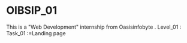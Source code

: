 # OIBSIP_01
This is  a "Web Development" internship from Oasisinfobyte . Level_01 : Task_01 :=Landing page
